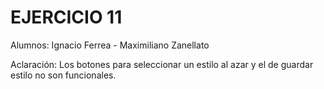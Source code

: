 # EJERCICIO 11 #

Alumnos: Ignacio Ferrea - Maximiliano Zanellato

Aclaración: 
Los botones para seleccionar un estilo al azar y el de guardar estilo no son funcionales.